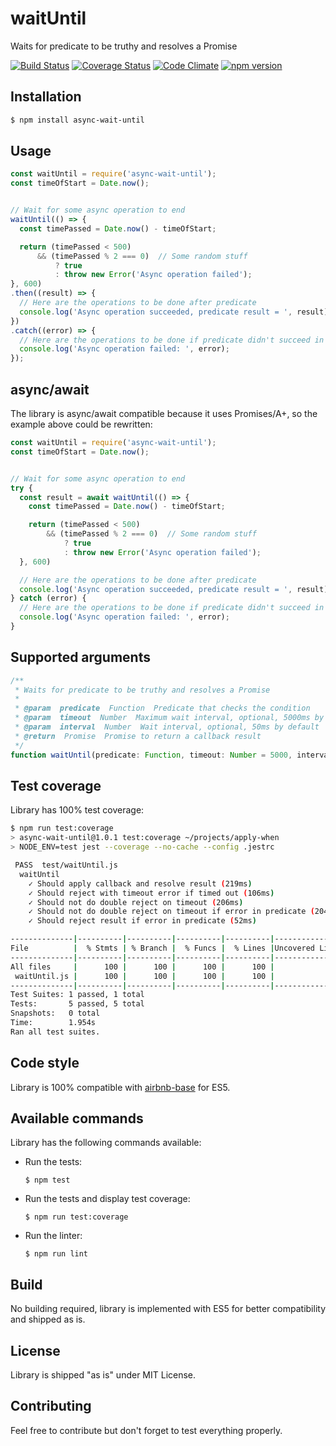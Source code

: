 # waitUntil

Waits for predicate to be truthy and resolves a Promise


[![Build Status](https://travis-ci.org/devlato/waitUntil.svg?branch=master)](https://travis-ci.org/devlato/waitUntil)
[![Coverage Status](https://coveralls.io/repos/github/devlato/waitUntil/badge.svg?branch=master)](https://coveralls.io/github/devlato/waitUntil?branch=master)
[![Code Climate](https://codeclimate.com/github/devlato/waitUntil/badges/gpa.svg)](https://codeclimate.com/github/devlato/waitUntil)
[![npm version](https://badge.fury.io/js/async-wait-until.svg)](https://badge.fury.io/js/async-wait-until)


## Installation

```sh
$ npm install async-wait-until
```


## Usage

```javascript
const waitUntil = require('async-wait-until');
const timeOfStart = Date.now();


// Wait for some async operation to end
waitUntil(() => {
  const timePassed = Date.now() - timeOfStart;

  return (timePassed < 500)
      && (timePassed % 2 === 0)  // Some random stuff
          ? true
          : throw new Error('Async operation failed');
}, 600)
.then((result) => {
  // Here are the operations to be done after predicate
  console.log('Async operation succeeded, predicate result = ', result);
})
.catch((error) => {
  // Here are the operations to be done if predicate didn't succeed in the timeout
  console.log('Async operation failed: ', error);
});

```


## async/await

The library is async/await compatible because it uses Promises/A+, so the example above could be rewritten:

```javascript
const waitUntil = require('async-wait-until');
const timeOfStart = Date.now();


// Wait for some async operation to end
try {
  const result = await waitUntil(() => {
    const timePassed = Date.now() - timeOfStart;

    return (timePassed < 500)
        && (timePassed % 2 === 0)  // Some random stuff
            ? true
            : throw new Error('Async operation failed');
  }, 600)

  // Here are the operations to be done after predicate
  console.log('Async operation succeeded, predicate result = ', result);
} catch (error) {
  // Here are the operations to be done if predicate didn't succeed in the timeout
  console.log('Async operation failed: ', error);
}
```


## Supported arguments

```javascript
/**
 * Waits for predicate to be truthy and resolves a Promise
 *
 * @param  predicate  Function  Predicate that checks the condition
 * @param  timeout  Number  Maximum wait interval, optional, 5000ms by default
 * @param  interval  Number  Wait interval, optional, 50ms by default
 * @return  Promise  Promise to return a callback result
 */
function waitUntil(predicate: Function, timeout: Number = 5000, interval: Number = 50): Promise;
```


## Test coverage

Library has 100% test coverage:

```sh
$ npm run test:coverage
> async-wait-until@1.0.1 test:coverage ~/projects/apply-when
> NODE_ENV=test jest --coverage --no-cache --config .jestrc

 PASS  test/waitUntil.js
  waitUntil
    ✓ Should apply callback and resolve result (219ms)
    ✓ Should reject with timeout error if timed out (106ms)
    ✓ Should not do double reject on timeout (206ms)
    ✓ Should not do double reject on timeout if error in predicate (204ms)
    ✓ Should reject result if error in predicate (52ms)

--------------|----------|----------|----------|----------|----------------|
File          |  % Stmts | % Branch |  % Funcs |  % Lines |Uncovered Lines |
--------------|----------|----------|----------|----------|----------------|
All files     |      100 |      100 |      100 |      100 |                |
 waitUntil.js |      100 |      100 |      100 |      100 |                |
--------------|----------|----------|----------|----------|----------------|
Test Suites: 1 passed, 1 total
Tests:       5 passed, 5 total
Snapshots:   0 total
Time:        1.954s
Ran all test suites.
```


## Code style

Library is 100% compatible with [airbnb-base](https://www.npmjs.com/package/eslint-config-airbnb-base) for ES5.


## Available commands

Library has the following commands available:

* Run the tests:

  ```
  $ npm test
  ```

* Run the tests and display test coverage:

  ```
  $ npm run test:coverage
  ```

* Run the linter:

  ```
  $ npm run lint
  ```

## Build

No building required, library is implemented with ES5 for better compatibility and shipped as is.


## License

Library is shipped "as is" under MIT License.


## Contributing

Feel free to contribute but don't forget to test everything properly.
